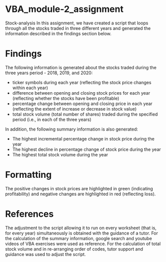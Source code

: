 # VBA_module-2_assignment
Stock-analysis
In this assignment, we have created a script that loops through all the stocks traded in three different years and generated the information described in the findings section below.

# Findings

The following information is generated about the stocks traded during the three years period - 2018, 2019, and 2020:

* ticker symbols during each year (reflecting the stock price changes within each year)
* difference between opening and closing stock prices for each year (reflecting whether the stocks have been profitable)
* percentage change between opening and closing price in each year (reflecting the extent of increase or decrease in stock value)
* total stock volume (total number of shares) traded during the specified period (i.e., in each of the three years)

In addition, the following summary information is also generated:

* The highest incremental percentage change in stock price during the year
* The highest decline in percentage change of stock price during the year
* The highest total stock volume during the year


# Formatting

The positive changes in stock prices are highlighted in green (indicating profitability) and negative changes are highlighted in red (reflecting loss).

# References

The adjustment to the script allowing it to run on every worksheet (that is, for every year) simultaneously is obtained with the guidance of a tutor.
For the calculation of the summary information, google search and youtube videos of VBA exercises were used as reference. 
For the calculation of total stock volume and in re-arranging order of codes, tutor support and guidance was used to adjust the script.

